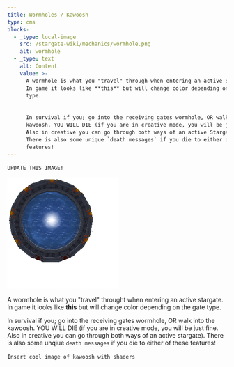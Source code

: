 ```yaml
---
title: Wormholes / Kawoosh
type: cms
blocks:
  - _type: local-image
    src: /stargate-wiki/mechanics/wormhole.png
    alt: wormhole
  - _type: text
    alt: Content
    value: >-
      A wormhole is what you "travel" through when entering an active Stargate.
      In game it looks like **this** but will change color depending on the gate
      type.


      In survival if you; go into the receiving gates wormhole, OR walk into the
      kawoosh. YOU WILL DIE (if you are in creative mode, you will be just fine.
      Also in creative you can go through both ways of an active Stargate).
      There is also some unique `death messages` if you die to either of these
      features!
---
```

`UPDATE THIS IMAGE!`

![wormhole](images/wormhole.png)

A wormhole is what you "travel" throught when entering an active stargate. In game it looks like **this** but will change color depending on the gate type.

In survival if you; go into the receiving gates wormhole, OR walk into the kawoosh. YOU WILL DIE (if you are in creative mode, you will be just fine. Also in creative you can go through both ways of an active stargate). There is also some unqiue `death messages` if you die to either of these features!

`Insert cool image of kawoosh with shaders`